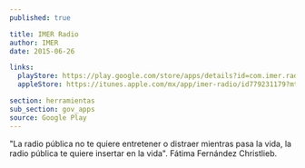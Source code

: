 ```yaml
---
published: true

title: IMER Radio
author: IMER
date: 2015-06-26

links:
  playStore: https://play.google.com/store/apps/details?id=com.imer.radio
  appleStore: https://itunes.apple.com/mx/app/imer-radio/id779231179?mt=8

section: herramientas
sub_section: gov_apps
source: Google Play
---
```

"La radio pública no te quiere entretener o distraer mientras pasa la vida, la radio pública te quiere insertar en la vida". Fátima Fernández Christlieb.
